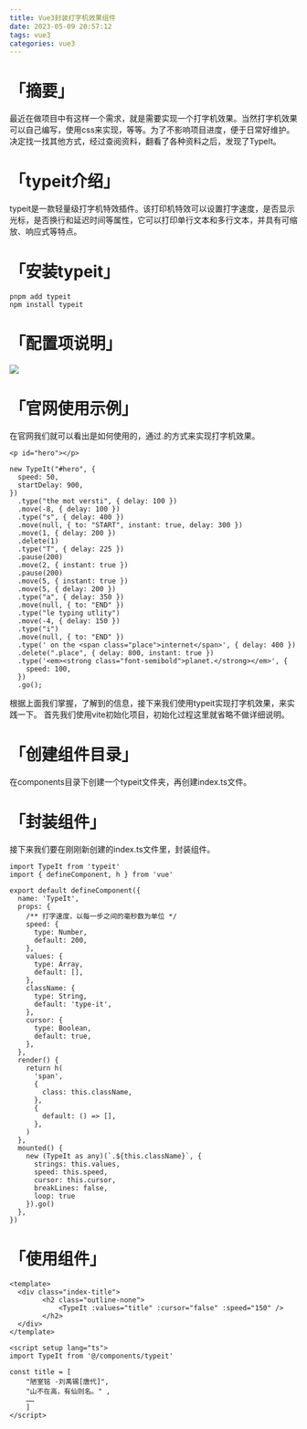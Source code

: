 ```yaml
---
title: Vue3封装打字机效果组件
date: 2023-05-09 20:57:12
tags: vue3
categories: vue3
---
```

# 「摘要」
最近在做项目中有这样一个需求，就是需要实现一个打字机效果。当然打字机效果可以自己编写，使用css来实现，等等。为了不影响项目进度，便于日常好维护。决定找一找其他方式，经过查阅资料，翻看了各种资料之后，发现了TypeIt。

# 「typeit介绍」
typeit是一款轻量级打字机特效插件。该打印机特效可以设置打字速度，是否显示光标，是否换行和延迟时间等属性，它可以打印单行文本和多行文本，并具有可缩放、响应式等特点。

# 「安装typeit」
```
pnpm add typeit
npm install typeit
```
# 「配置项说明」
![](配置项说明.png)
# 「官网使用示例」
在官网我们就可以看出是如何使用的，通过.的方式来实现打字机效果。
```
<p id="hero"></p>
```
```
new TypeIt("#hero", {
  speed: 50,
  startDelay: 900,
})
  .type("the mot versti", { delay: 100 })
  .move(-8, { delay: 100 })
  .type("s", { delay: 400 })
  .move(null, { to: "START", instant: true, delay: 300 })
  .move(1, { delay: 200 })
  .delete(1)
  .type("T", { delay: 225 })
  .pause(200)
  .move(2, { instant: true })
  .pause(200)
  .move(5, { instant: true })
  .move(5, { delay: 200 })
  .type("a", { delay: 350 })
  .move(null, { to: "END" })
  .type("le typing utlity")
  .move(-4, { delay: 150 })
  .type("i")
  .move(null, { to: "END" })
  .type(' on the <span class="place">internet</span>', { delay: 400 })
  .delete(".place", { delay: 800, instant: true })
  .type('<em><strong class="font-semibold">planet.</strong></em>', {
    speed: 100,
  })
  .go();
```
根据上面我们掌握，了解到的信息，接下来我们使用typeit实现打字机效果，来实践一下。
首先我们使用vite初始化项目，初始化过程这里就省略不做详细说明。
# 「创建组件目录」
在components目录下创建一个typeit文件夹，再创建index.ts文件。
# 「封装组件」
接下来我们要在刚刚新创建的index.ts文件里，封装组件。
```
import TypeIt from 'typeit'
import { defineComponent, h } from 'vue'

export default defineComponent({
  name: 'TypeIt',
  props: {
    /** 打字速度，以每一步之间的毫秒数为单位 */
    speed: {
      type: Number,
      default: 200,
    },
    values: {
      type: Array,
      default: [],
    },
    className: {
      type: String,
      default: 'type-it',
    },
    cursor: {
      type: Boolean,
      default: true,
    },
  },
  render() {
    return h(
      'span',
      {
        class: this.className,
      },
      {
        default: () => [],
      },
    )
  },
  mounted() {
    new (TypeIt as any)(`.${this.className}`, {
      strings: this.values,
      speed: this.speed,
      cursor: this.cursor,
      breakLines: false,
      loop: true
    }).go()
  },
})
```
# 「使用组件」
```
<template>
  <div class="index-title">
        <h2 class="outline-none">
            <TypeIt :values="title" :cursor="false" :speed="150" />
        </h2>
  </div>
</template>

<script setup lang="ts">
import TypeIt from '@/components/typeit'

const title = [
    "陋室铭 -刘禹锡[唐代]",
    "山不在高，有仙则名。" ,
    ……
    ]
</script>
```